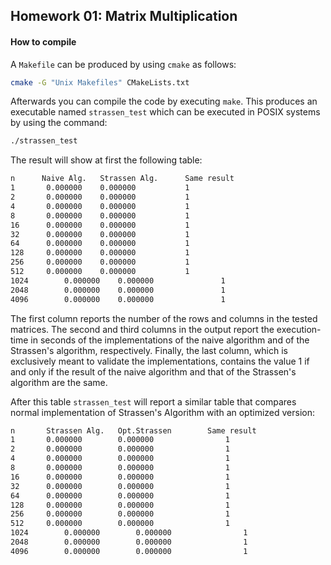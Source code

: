 ## Homework 01: Matrix Multiplication

#### How to compile

A `Makefile` can be produced by using `cmake` as follows:

```bash
cmake -G "Unix Makefiles" CMakeLists.txt 
```

Afterwards you can compile the code by executing `make`. This produces an executable named `strassen_test` which can be executed in POSIX systems by using the command:

```bash
./strassen_test 
```

The result will show at first the following table:
```bash
n      Naive Alg.   Strassen Alg.      Same result
1	    0.000000	0.000000	       1
2	    0.000000	0.000000	       1
4	    0.000000	0.000000	       1
8	    0.000000	0.000000	       1
16	    0.000000	0.000000	       1
32	    0.000000	0.000000	       1
64	    0.000000	0.000000	       1
128	    0.000000	0.000000	       1
256	    0.000000	0.000000	       1
512	    0.000000	0.000000	       1
1024        0.000000    0.000000               1
2048        0.000000    0.000000               1
4096        0.000000    0.000000               1
```

The first column reports the number of the rows and columns in the tested matrices. The second and third columns in the output report the execution-time in seconds of the implementations of the naive algorithm and of the Strassen's algorithm, respectively.  Finally, the last column, which is exclusively meant to validate the implementations, contains the value 1 if and only if the result of the naive algorithm and that of the Strassen's algorithm are the same.

After this table `strassen_test` will report a similar table that compares normal implementation of Strassen's Algorithm with an optimized version:

```bash
n       Strassen Alg.   Opt.Strassen        Same result
1	    0.000000	    0.000000	            1
2	    0.000000	    0.000000	            1
4	    0.000000	    0.000000	            1
8	    0.000000	    0.000000	            1
16	    0.000000	    0.000000	            1
32	    0.000000	    0.000000	            1
64	    0.000000	    0.000000	            1
128	    0.000000	    0.000000	            1
256	    0.000000	    0.000000	            1
512	    0.000000	    0.000000	            1
1024        0.000000        0.000000                1
2048        0.000000        0.000000                1
4096        0.000000        0.000000                1
```
